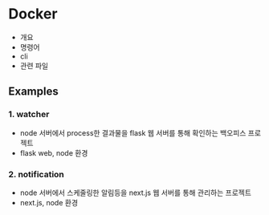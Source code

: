 # Docker

- 개요
- 명령어
- cli
- 관련 파일

## Examples

### 1. watcher

- node 서버에서 process한 결과물을 flask 웹 서버를 통해 확인하는 백오피스 프로젝트
- flask web, node 환경

### 2. notification

- node 서버에서 스케줄링한 알림등을 next.js 웹 서버를 통해 관리하는 프로젝트
- next.js, node 환경

